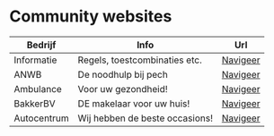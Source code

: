 # Community websites 

| Bedrijf | Info | Url |
|---|---|:---:|
| Informatie | Regels, toestcombinaties etc. | [Navigeer](https://info.meetix.nl/) |
| ANWB | De noodhulp bij pech | [Navigeer](https://anwb-meetix.nl/) |
| Ambulance | Voor uw gezondheid! | [Navigeer](https://ambu.meetix.nl/) |
| BakkerBV | DE makelaar voor uw huis! | [Navigeer]() |
| Autocentrum | Wij hebben de beste occasions! | [Navigeer]() |
